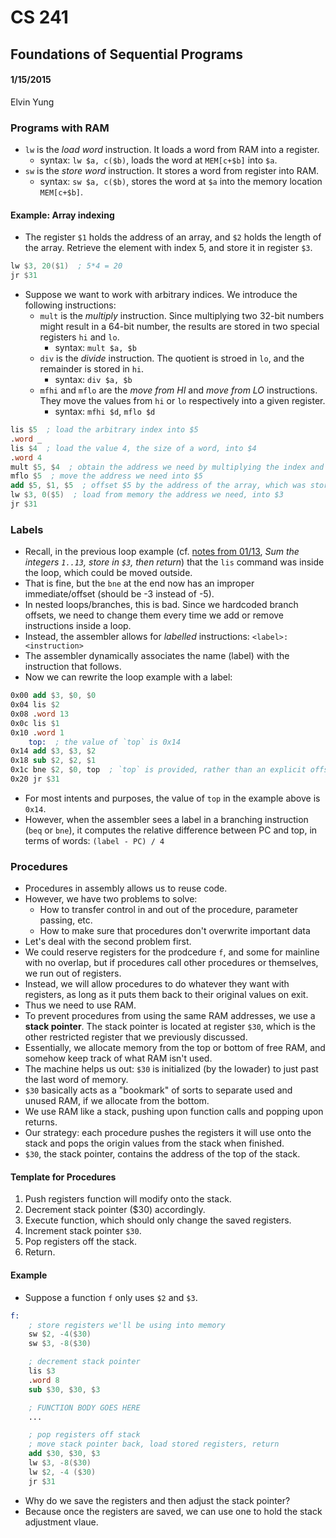 # CS 241
## Foundations of Sequential Programs
#### 1/15/2015
Elvin Yung

###  Programs with RAM
* `lw` is the *load word* instruction. It loads a word from RAM into a register.
    * syntax: `lw $a, c($b)`, loads the word at `MEM[c+$b]` into `$a`.
* `sw` is the *store word* instruction. It stores a word from register into RAM.
    * syntax: `sw $a, c($b)`, stores the word at `$a` into the memory location `MEM[c+$b]`.

#### Example: Array indexing
* The register `$1` holds the address of an array, and `$2` holds the length of the array. Retrieve the element with index 5, and store it in register `$3`.

```nasm
lw $3, 20($1)  ; 5*4 = 20
jr $31
```

* Suppose we want to work with arbitrary indices. We introduce the following instructions:
    * `mult` is the *multiply* instruction. Since multiplying two 32-bit numbers might result in a 64-bit number, the results are stored in two special registers `hi` and `lo`.
        * syntax: `mult $a, $b`
    * `div` is the *divide* instruction. The quotient is stroed in `lo`, and the remainder is stored in `hi`.
        * syntax: `div $a, $b`
    * `mfhi` and `mflo` are the *move from HI* and *move from LO* instructions. They move the values from `hi` or `lo` respectively into a given register.
        * syntax: `mfhi $d`, `mflo $d`

```nasm
lis $5  ; load the arbitrary index into $5
.word _
lis $4  ; load the value 4, the size of a word, into $4
.word 4
mult $5, $4  ; obtain the address we need by multiplying the index and the size of a word
mflo $5  ; move the address we need into $5
add $5, $1, $5  ; offset $5 by the address of the array, which was stored at $1
lw $3, 0($5)  ; load from memory the address we need, into $3
jr $31
```

### Labels
* Recall, in the previous loop example (cf. [notes from 01/13](20150113.md), *Sum the integers `1..13`, store in `$3`, then return*) that the `lis` command was inside the loop, which could be moved outside.
* That is fine, but the `bne` at the end now has an improper immediate/offset (should be -3 instead of -5). 
* In nested loops/branches, this is bad. Since we hardcoded branch offsets, we need to change them every time we add or remove instructions inside a loop.
* Instead, the assembler allows for *labelled* instructions: `<label>: <instruction>`
* The assembler dynamically associates the name (label) with the instruction that follows.
* Now we can rewrite the loop example with a label:

```nasm
0x00 add $3, $0, $0
0x04 lis $2
0x08 .word 13
0x0c lis $1
0x10 .word 1
    top:  ; the value of `top` is 0x14
0x14 add $3, $3, $2
0x18 sub $2, $2, $1
0x1c bne $2, $0, top  ; `top` is provided, rather than an explicit offset
0x20 jr $31
```

* For most intents and purposes, the value of `top` in the example above is `0x14`.
* However, when the assembler sees a label in a branching instruction (`beq` or `bne`), it computes the relative difference between PC and top, in terms of words: `(label - PC) / 4`

### Procedures
* Procedures in assembly allows us to reuse code.
* However, we have two problems to solve:
    * How to transfer control in and out of the procedure, parameter passing, etc.
    * How to make sure that procedures don't overwrite important data
* Let's deal with the second problem first. 
* We could reserve registers for the prodcedure `f`, and some for mainline with no overlap, but if procedures call other procedures or themselves, we run out of registers. 
* Instead, we will allow procedures to do whatever they want with registers, as long as it puts them back to their original values on exit.
* Thus we need to use RAM.
* To prevent procedures from using the same RAM addresses, we use a **stack pointer**. The stack pointer is located at register `$30`, which is the other restricted register that we previously discussed.
* Essentially, we allocate memory from the top or bottom of free RAM, and somehow keep track of what RAM isn't used. 
* The machine helps us out: `$30` is initialized (by the lowader) to just past the last word of memory. 
* `$30` basically acts as a "bookmark" of sorts to separate used and unused RAM, if we allocate from the bottom.
* We use RAM like a stack, pushing upon function calls and popping upon returns. 
* Our strategy: each procedure pushes the registers it will use onto the stack and pops the origin values from the stack when finished.
* `$30`, the stack pointer, contains the address of the top of the stack.

#### Template for Procedures
1. Push registers function will modify onto the stack.
2. Decrement stack pointer ($30) accordingly.
3. Execute function, which should only change the saved registers.
4. Increment stack pointer `$30`.
5. Pop registers off the stack.
6. Return.

#### Example
* Suppose a function `f` only uses `$2` and `$3`. 

```nasm
f: 
    ; store registers we'll be using into memory
    sw $2, -4($30)
    sw $3, -8($30)

    ; decrement stack pointer
    lis $3
    .word 8
    sub $30, $30, $3

    ; FUNCTION BODY GOES HERE
    ...

    ; pop registers off stack
    ; move stack pointer back, load stored registers, return
    add $30, $30, $3
    lw $3, -8($30)
    lw $2, -4 ($30)
    jr $31
```

* Why do we save the registers and then adjust the stack pointer?
* Because once the registers are saved, we can use one to hold the stack adjustment vlaue.

